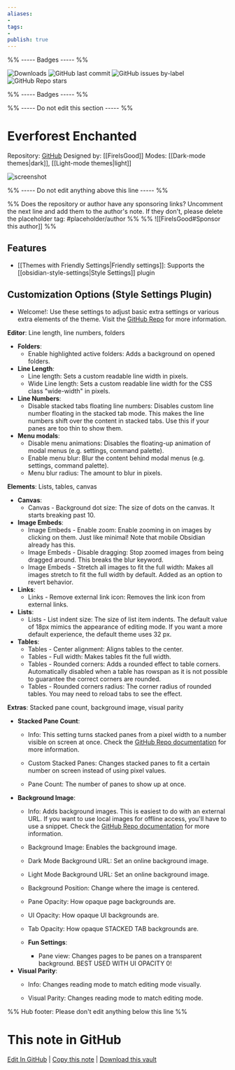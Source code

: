 ```yaml
---
aliases:
- 
tags: 
- 
publish: true
---
```


%% ----- Badges ----- %%

![Downloads](https://img.shields.io/badge/downloads-14832-573E7A?style=for-the-badge&logo=)
![GitHub last commit](https://img.shields.io/github/last-commit/FireIsGood/obsidian-everforest-enchanted?color=573E7A&label=last%20update&logo=github&style=for-the-badge)
![GitHub issues by-label](https://img.shields.io/github/issues/FireIsGood/obsidian-everforest-enchanted/help%20wanted?color=573E7A&logo=github&style=for-the-badge) 
![GitHub Repo stars](https://img.shields.io/github/stars/FireIsGood/obsidian-everforest-enchanted?color=573E7A&logo=github&style=for-the-badge)

%% ----- Badges ----- %%

%% ----- Do not edit this section ----- %%

# Everforest Enchanted

Repository: [GitHub](https://github.com/FireIsGood/obsidian-everforest-enchanted)
Designed by: [[FireIsGood]]
Modes: [[Dark-mode themes|dark]], [[Light-mode themes|light]]



![screenshot](https://github.com/FireIsGood/obsidian-everforest-enchanted/raw/HEAD/promo_screenshot.png)

%% ----- Do not edit anything above this line ----- %% 

%% Does the repository or author have any sponsoring links? Uncomment the next line and add them to the author's note. If they don't, please delete the placeholder tag: #placeholder/author %%
%% ![[FireIsGood#Sponsor this author]] %%


## Features

- [[Themes with Friendly Settings|Friendly settings]]: Supports the [[obsidian-style-settings|Style Settings]] plugin

## Customization Options (Style Settings Plugin) 
- Welcome!: Use these settings to adjust basic extra settings or various extra elements of the theme. Visit the [GitHub Repo](https://github.com/FireIsGood/obsidian-everforest-enchanted) for more information.


**Editor**: Line length, line numbers, folders
- **Folders**: 
    - Enable highlighted active folders: Adds a background on opened folders.
- **Line Length**: 
    - Line length: Sets a custom readable line width in pixels.
    - Wide Line length: Sets a custom readable line width for the CSS class "wide-width" in pixels.
- **Line Numbers**: 
    - Disable stacked tabs floating line numbers: Disables custom line number floating in the stacked tab mode. This makes the line numbers shift over the content in stacked tabs. Use this if your panes are too thin to show them.
- **Menu modals**: 
    - Disable menu animations: Disables the floating-up animation of modal menus (e.g. settings, command palette).
    - Enable menu blur: Blur the content behind modal menus (e.g. settings, command palette).
    - Menu blur radius: The amount to blur in pixels.

**Elements**: Lists, tables, canvas
- **Canvas**: 
    - Canvas - Background dot size: The size of dots on the canvas. It starts breaking past 10.
- **Image Embeds**: 
    - Image Embeds - Enable zoom: Enable zooming in on images by clicking on them. Just like minimal! Note that mobile Obsidian already has this.
    - Image Embeds - Disable dragging: Stop zoomed images from being dragged around. This breaks the blur keyword.
    - Image Embeds - Stretch all images to fit the full width: Makes all images stretch to fit the full width by default. Added as an option to revert behavior.
- **Links**: 
    - Links - Remove external link icon: Removes the link icon from external links.
- **Lists**: 
    - Lists - List indent size: The size of list item indents. The default value of 18px mimics the appearance of editing mode. If you want a more default experience, the default theme uses 32 px.
- **Tables**: 
    - Tables - Center alignment: Aligns tables to the center.
    - Tables - Full width: Makes tables fit the full width.
    - Tables - Rounded corners: Adds a rounded effect to table corners. Automatically disabled when a table has rowspan as it is not possible to guarantee the correct corners are rounded.
    - Tables - Rounded corners radius: The corner radius of rounded tables. You may need to reload tabs to see the effect.

**Extras**: Stacked pane count, background image, visual parity
- **Stacked Pane Count**: 
    - Info: This setting turns stacked panes from a pixel width to a number visible on screen at once. Check the [GitHub Repo documentation](https://github.com/FireIsGood/obsidian-everforest-enchanted/blob/main/custom_stacked_panes.md) for more information.

    - Custom Stacked Panes: Changes stacked panes to fit a certain number on screen instead of using pixel values.
    - Pane Count: The number of panes to show up at once.
- **Background Image**: 
    - Info: Adds background images. This is easiest to do with an external URL. If you want to use local images for offline access, you'll have to use a snippet. Check the [GitHub Repo documentation](https://github.com/FireIsGood/obsidian-everforest-enchanted/blob/main/custom_background_image.md) for more information.

    - Background Image: Enables the background image.
    - Dark Mode Background URL: Set an online background image.
    - Light Mode Background URL: Set an online background image.
    - Background Position: Change where the image is centered.
    - Pane Opacity: How opaque page backgrounds are.
    - UI Opacity: How opaque UI backgrounds are.
    - Tab Opacity: How opaque STACKED TAB backgrounds are.
    - **Fun Settings**: 
        - Pane view: Changes pages to be panes on a transparent background. BEST USED WITH UI OPACITY 0!
- **Visual Parity**: 
    - Info: Changes reading mode to match editing mode visually.

    - Visual Parity: Changes reading mode to match editing mode.


%% Hub footer: Please don't edit anything below this line %%

# This note in GitHub

<span class="git-footer">[Edit In GitHub](https://github.dev/obsidian-community/obsidian-hub/blob/main/02%20-%20Community%20Expansions/02.05%20All%20Community%20Expansions/Themes/Everforest%20Enchanted.md "git-hub-edit-note") | [Copy this note](https://raw.githubusercontent.com/obsidian-community/obsidian-hub/main/02%20-%20Community%20Expansions/02.05%20All%20Community%20Expansions/Themes/Everforest%20Enchanted.md "git-hub-copy-note") | [Download this vault](https://github.com/obsidian-community/obsidian-hub/archive/refs/heads/main.zip "git-hub-download-vault") </span>
